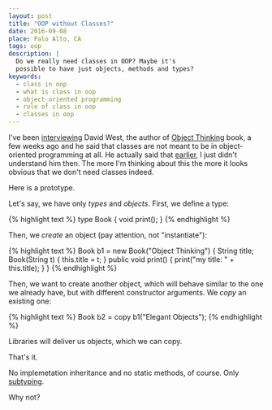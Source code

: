 ```yaml
---
layout: post
title: "OOP without Classes?"
date: 2016-09-08
place: Palo Alto, CA
tags: oop
description: |
  Do we really need classes in OOP? Maybe it's
  possible to have just objects, methods and types?
keywords:
  - class in oop
  - what is class in oop
  - object-oriented programming
  - role of class in oop
  - classes in oop
---
```


I've been [interviewing](https://www.youtube.com/watch?v=s-hdZZzMCac)
David West, the author of [Object Thinking](http://amzn.to/266oJr4) book,
a few weeks ago and he said that classes are not meant to be in
object-oriented programming at all. He actually said that
[earlier](https://www.youtube.com/watch?v=RdE-d_EhzmA), I just didn't
understand him then. The more I'm thinking about this the more it looks
obvious that we don't need classes indeed.

<!--more-->

Here is a prototype.

Let's say, we have only _types_ and _objects_. First, we define a type:

{% highlight text %}
type Book {
  void print();
}
{% endhighlight %}

Then, we _create_ an object (pay attention, not "instantiate"):

{% highlight text %}
Book b1 = new Book("Object Thinking") {
  String title;
  Book(String t) {
    this.title = t;
  }
  public void print() {
    print("my title: " + this.title);
  }
}
{% endhighlight %}

Then, we want to create another object, which will behave similar
to the one we already have, but with different constructor arguments.
We _copy_ an existing one:

{% highlight text %}
Book b2 = copy b1("Elegant Objects");
{% endhighlight %}

Libraries will deliver us objects, which we can copy.

That's it.

No implemetation inheritance and no static methods, of course.
Only [subtyping](https://en.wikipedia.org/wiki/Subtyping).

Why not?
